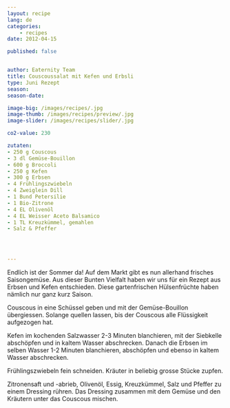 ```yaml
---
layout: recipe
lang: de
categories:
    - recipes
date: 2012-04-15

published: false


author: Eaternity Team
title: Couscoussalat mit Kefen und Erbsli
type: Juni Rezept
season: 
season-date: 

image-big: /images/recipes/.jpg
image-thumb: /images/recipes/preview/.jpg
image-slider: /images/recipes/slider/.jpg

co2-value: 230

zutaten:
- 250 g Couscous
- 3 dl Gemüse-Bouillon
- 600 g Broccoli
- 250 g Kefen
- 300 g Erbsen
- 4 Frühlingszwiebeln
- 4 Zweiglein Dill
- 1 Bund Petersilie
- 1 Bio-Zitrone
- 4 EL Olivenöl
- 4 EL Weisser Aceto Balsamico
- 1 TL Kreuzkümmel, gemahlen
- Salz & Pfeffer




---
```


Endlich ist der Sommer da! Auf dem Markt gibt es nun allerhand frisches Saisongemüse. Aus dieser Bunten Vielfalt haben wir uns für ein Rezept aus Erbsen und Kefen entschieden. Diese gartenfrischen Hülsenfrüchte haben nämlich nur ganz kurz Saison.

Couscous in eine Schüssel geben und mit der Gemüse-Bouillon übergiessen. Solange quellen lassen, bis der Couscous alle Flüssigkeit aufgezogen hat. 

Kefen im kochenden Salzwasser 2-3 Minuten blanchieren, mit der Siebkelle abschöpfen und in kaltem Wasser abschrecken. Danach die Erbsen im selben Wasser 1-2 Minuten blanchieren, abschöpfen und ebenso in kaltem Wasser abschrecken.

Frühlingszwiebeln fein schneiden. Kräuter in beliebig grosse Stücke zupfen.

Zitronensaft und -abrieb, Olivenöl, Essig, Kreuzkümmel, Salz und Pfeffer zu einem Dressing rühren. Das Dressing zusammen mit dem Gemüse und den Kräutern unter das Couscous mischen.

